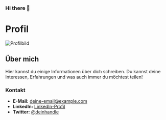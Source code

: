 ### Hi there 👋

# Profil

![Profilbild](url-zum-bild.jpg)

## Über mich

Hier kannst du einige Informationen über dich schreiben. Du kannst deine Interessen, Erfahrungen und was auch immer du möchtest teilen!

### Kontakt

- **E-Mail:** deine-email@example.com
- **LinkedIn:** [LinkedIn-Profil](https://www.linkedin.com/in/deinprofil)
- **Twitter:** [@deinhandle](https://twitter.com/deinhandle)

